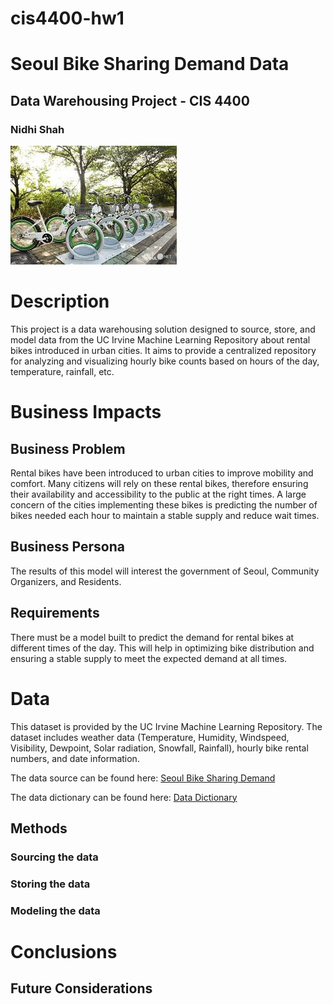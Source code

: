 # cis4400-hw1
# Seoul Bike Sharing Demand Data 
## Data Warehousing Project - CIS 4400
### Nidhi Shah 

![Seoul Bike Image](seoulbikes.jpeg)

# Description
This project is a data warehousing solution designed to source, store, and model data from the UC Irvine Machine Learning Repository about rental bikes introduced in urban cities. It aims to provide a centralized repository for analyzing and visualizing hourly bike counts based on hours of the day, temperature, rainfall, etc. 

# Business Impacts

## Business Problem
Rental bikes have been introduced to urban cities to improve mobility and comfort. Many citizens will rely on these rental bikes, therefore ensuring their availability and accessibility to the public at the right times. A large concern of the cities implementing these bikes is predicting the number of bikes needed each hour to maintain a stable supply and reduce wait times. 

## Business Persona
The results of this model will interest the government of Seoul, Community Organizers, and Residents.

## Requirements
There must be a model built to predict the demand for rental bikes at different times of the day. This will help in optimizing bike distribution and ensuring a stable supply to meet the expected demand at all times. 

# Data
This dataset is provided by the UC Irvine Machine Learning Repository. The dataset includes weather data (Temperature, Humidity, Windspeed, Visibility, Dewpoint, Solar radiation, Snowfall, Rainfall), hourly bike rental numbers, and date information.

The data source can be found here: [Seoul Bike Sharing Demand](https://urldefense.proofpoint.com/v2/url?u=https-3A__archive.ics.uci.edu_dataset_560_seoul-2Bbike-2Bsharing-2Bdemand&d=DwMF-g&c=dTXc8cCP8suVpClwB1HRHQACHN4UFMgL7MtSjCbKyts&r=oVD6CwqCAH6Yj8wfghbNBvgfCqnSqhyRzWRyCATcfqOIYccPvVHSeK8-T4x5XXNn&m=LM8-TTaIXX9683kw06Yz2S_Izj_hzKwfpa74TsWPhlfllGRpnIfQ7_ZiQZ_Q9t9O&s=ZgBdNqWCBdDrZVvJiazGg_m_ucOOwrv8wzqMOlW7USc&e=)

The data dictionary can be found here: [Data Dictionary](https://archive.ics.uci.edu/dataset/560/seoul+bike+sharing+demand#:~:text=Date%20%3A%20year%2Dmonth,SHOW%20LESS)

## Methods

### Sourcing the data

### Storing the data

### Modeling the data

# Conclusions

## Future Considerations 

